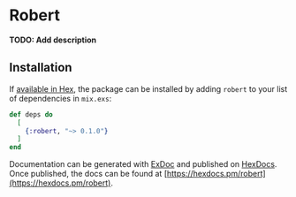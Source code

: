 # Robert

**TODO: Add description**

## Installation

If [available in Hex](https://hex.pm/docs/publish), the package can be installed
by adding `robert` to your list of dependencies in `mix.exs`:

```elixir
def deps do
  [
    {:robert, "~> 0.1.0"}
  ]
end
```

Documentation can be generated with [ExDoc](https://github.com/elixir-lang/ex_doc)
and published on [HexDocs](https://hexdocs.pm). Once published, the docs can
be found at [https://hexdocs.pm/robert](https://hexdocs.pm/robert).

